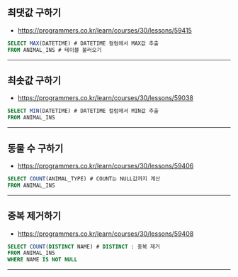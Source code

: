 ## 최댓값 구하기

- https://programmers.co.kr/learn/courses/30/lessons/59415

~~~sql
SELECT MAX(DATETIME) # DATETIME 컬럼에서 MAX값 추출 
FROM ANIMAL_INS # 테이블 불러오기
~~~

---

## 최솟값 구하기

- https://programmers.co.kr/learn/courses/30/lessons/59038

~~~sql
SELECT MIN(DATETIME) # DATETIME 컬럼에서 MIN값 추출 
FROM ANIMAL_INS
~~~

---

## 동물 수 구하기

- https://programmers.co.kr/learn/courses/30/lessons/59406

~~~sql
SELECT COUNT(ANIMAL_TYPE) # COUNT는 NULL값까지 계산
FROM ANIMAL_INS
~~~

---

## 중복 제거하기

- https://programmers.co.kr/learn/courses/30/lessons/59408

~~~sql
SELECT COUNT(DISTINCT NAME) # DISTINCT : 중복 제거
FROM ANIMAL_INS
WHERE NAME IS NOT NULL
~~~

---

